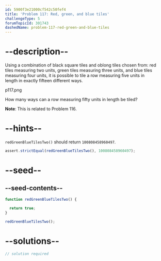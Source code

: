 ```yaml
---
id: 5900f3e21000cf542c50fef4
title: 'Problem 117: Red, green, and blue tiles'
challengeType: 5
forumTopicId: 301743
dashedName: problem-117-red-green-and-blue-tiles
---
```


# --description--

Using a combination of black square tiles and oblong tiles chosen from: red tiles measuring two units, green tiles measuring three units, and blue tiles measuring four units, it is possible to tile a row measuring five units in length in exactly fifteen different ways.

p117.png

How many ways can a row measuring fifty units in length be tiled?

**Note**: This is related to Problem 116.

# --hints--

`redGreenBlueTilesTwo()` should return `100808458960497`.

```js
assert.strictEqual(redGreenBlueTilesTwo(), 100808458960497);
```

# --seed--

## --seed-contents--

```js
function redGreenBlueTilesTwo() {

  return true;
}

redGreenBlueTilesTwo();
```

# --solutions--

```js
// solution required
```
